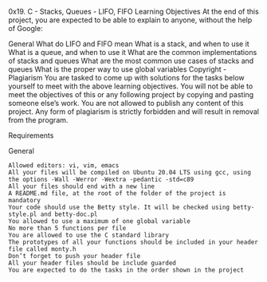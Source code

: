 0x19. C - Stacks, Queues - LIFO, FIFO
Learning Objectives
	At the end of this project, you are expected to be able to explain to anyone, without the help of Google:

General
	What do LIFO and FIFO mean
	What is a stack, and when to use it
	What is a queue, and when to use it
	What are the common implementations of stacks and queues
	What are the most common use cases of stacks and queues
	What is the proper way to use global variables
	Copyright - Plagiarism
	You are tasked to come up with solutions for the tasks below yourself to meet with the above learning objectives.
	You will not be able to meet the objectives of this or any following project by copying and pasting someone else’s work.
	You are not allowed to publish any content of this project.
	Any form of plagiarism is strictly forbidden and will result in removal from the program.

Requirements

General

	Allowed editors: vi, vim, emacs
	All your files will be compiled on Ubuntu 20.04 LTS using gcc, using the options -Wall -Werror -Wextra -pedantic -std=c89
	All your files should end with a new line
	A README.md file, at the root of the folder of the project is mandatory
	Your code should use the Betty style. It will be checked using betty-style.pl and betty-doc.pl
	You allowed to use a maximum of one global variable
	No more than 5 functions per file
	You are allowed to use the C standard library
	The prototypes of all your functions should be included in your header file called monty.h
	Don’t forget to push your header file
	All your header files should be include guarded
	You are expected to do the tasks in the order shown in the project
